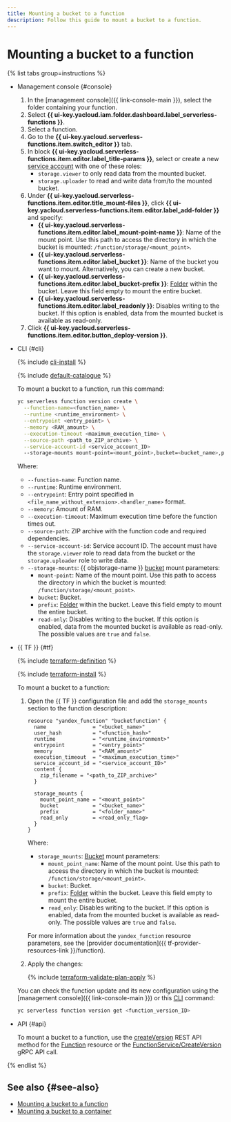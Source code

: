 ```yaml
---
title: Mounting a bucket to a function
description: Follow this guide to mount a bucket to a function.
---
```


# Mounting a bucket to a function

{% list tabs group=instructions %}

- Management console {#console}

  1. In the [management console]({{ link-console-main }}), select the folder containing your function.
  1. Select **{{ ui-key.yacloud.iam.folder.dashboard.label_serverless-functions }}**.
  1. Select a function.
  1. Go to the **{{ ui-key.yacloud.serverless-functions.item.switch_editor }}** tab.
  1. In block **{{ ui-key.yacloud.serverless-functions.item.editor.label_title-params }}**, select or create a new [service account](../../../iam/concepts/users/service-accounts) with one of these roles:
     * `storage.viewer` to only read data from the mounted bucket.
     * `storage.uploader` to read and write data from/to the mounted bucket.
  1. Under **{{ ui-key.yacloud.serverless-functions.item.editor.title_mount-files }}**, click **{{ ui-key.yacloud.serverless-functions.item.editor.label_add-folder }}** and specify:
     * **{{ ui-key.yacloud.serverless-functions.item.editor.label_mount-point-name }}**: Name of the mount point. Use this path to access the directory in which the bucket is mounted: `/function/storage/<mount_point>`.
     * **{{ ui-key.yacloud.serverless-functions.item.editor.label_bucket }}**: Name of the bucket you want to mount. Alternatively, you can create a new bucket.
     * **{{ ui-key.yacloud.serverless-functions.item.editor.label_bucket-prefix }}**: [Folder](../../../storage/concepts/object.md#folder) within the bucket. Leave this field empty to mount the entire bucket.
     * **{{ ui-key.yacloud.serverless-functions.item.editor.label_readonly }}**: Disables writing to the bucket. If this option is enabled, data from the mounted bucket is available as read-only.
  1. Click **{{ ui-key.yacloud.serverless-functions.item.editor.button_deploy-version }}**.

- CLI {#cli}

  {% include [cli-install](../../../_includes/cli-install.md) %}

  {% include [default-catalogue](../../../_includes/default-catalogue.md) %}

  To mount a bucket to a function, run this command:

  ```bash
  yc serverless function version create \
    --function-name=<function_name> \
    --runtime <runtime_environment> \
    --entrypoint <entry_point> \
    --memory <RAM_amount> \
    --execution-timeout <maximum_execution_time> \
    --source-path <path_to_ZIP_archive> \
    --service-account-id <service_account_ID>
    --storage-mounts mount-point=<mount_point>,bucket=<bucket_name>,prefix=<folder_name>,read-only=false
  ```

  Where:

  * `--function-name`: Function name.
  * `--runtime`: Runtime environment.
  * `--entrypoint`: Entry point specified in `<file_name_without_extension>.<handler_name>` format.
  * `--memory`: Amount of RAM.
  * `--execution-timeout`: Maximum execution time before the function times out.
  * `--source-path`: ZIP archive with the function code and required dependencies.
  * `--service-account-id`: Service account ID. The account must have the `storage.viewer` role to read data from the bucket or the `storage.uploader` role to write data.
  * `--storage-mounts`: {{ objstorage-name }} [bucket](../../../storage/concepts/bucket.md) mount parameters:
     * `mount-point`: Name of the mount point. Use this path to access the directory in which the bucket is mounted: `/function/storage/<mount_point>`.
     * `bucket`: Bucket.
     * `prefix`: [Folder](../../../storage/concepts/object.md#folder) within the bucket. Leave this field empty to mount the entire bucket.
     * `read-only`: Disables writing to the bucket. If this option is enabled, data from the mounted bucket is available as read-only. The possible values are `true` and `false`.

- {{ TF }} {#tf}

  {% include [terraform-definition](../../../_tutorials/_tutorials_includes/terraform-definition.md) %}

  {% include [terraform-install](../../../_includes/terraform-install.md) %}

  To mount a bucket to a function:

  1. Open the {{ TF }} configuration file and add the `storage_mounts` section to the function description:

     ```hcl
     resource "yandex_function" "bucketfunction" {
       name               = "<bucket_name>"
       user_hash          = "<function_hash>"
       runtime            = "<runtime_environment>"
       entrypoint         = "<entry_point>"
       memory             = "<RAM_amount>"
       execution_timeout  = "<maximum_execution_time>"
       service_account_id = "<service_account_ID>"
       content {
         zip_filename = "<path_to_ZIP_archive>"
       }

       storage_mounts {
         mount_point_name = "<mount_point>"
         bucket           = "<bucket_name>"
         prefix           = "<folder_name>"
         read_only        = <read_only_flag>
       }
     }
     ```

     Where:

     * `storage_mounts`: [Bucket](../../../storage/concepts/bucket.md) mount parameters:
        * `mount_point_name`: Name of the mount point. Use this path to access the directory in which the bucket is mounted: `/function/storage/<mount_point>`.
        * `bucket`: Bucket.
        * `prefix`: [Folder](../../../storage/concepts/object.md#folder) within the bucket. Leave this field empty to mount the entire bucket.
        * `read_only`: Disables writing to the bucket. If this option is enabled, data from the mounted bucket is available as read-only. The possible values are `true` and `false`.

     For more information about the `yandex_function` resource parameters, see the [provider documentation]({{ tf-provider-resources-link }}/function).

  1. Apply the changes:

     {% include [terraform-validate-plan-apply](../../../_tutorials/_tutorials_includes/terraform-validate-plan-apply.md) %}

  You can check the function update and its new configuration using the [management console]({{ link-console-main }}) or this [CLI](../../../cli/quickstart.md) command:

  ```bash
  yc serverless function version get <function_version_ID>
  ```

- API {#api}

  To mount a bucket to a function, use the [createVersion](../../functions/api-ref/Function/createVersion.md) REST API method for the [Function](../../functions/api-ref/Function/index.md) resource or the [FunctionService/CreateVersion](../../functions/api-ref/grpc/function_service.md#CreateVersion) gRPC API call.

{% endlist %}

## See also {#see-also}

* [Mounting a bucket to a function](../../concepts/mounting.md)
* [Mounting a bucket to a container](../../../serverless-containers/concepts/mounting.md)

